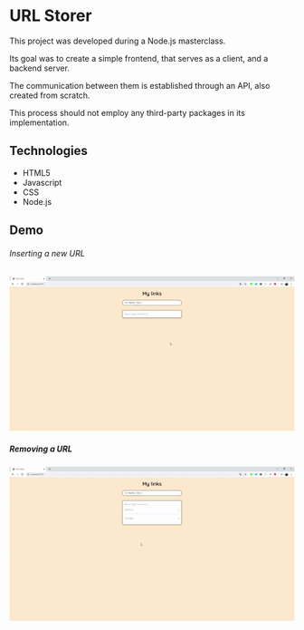 # URL Storer

This project was developed during a Node.js masterclass.

Its goal was to create a simple frontend, that serves as a client, and a backend server. 

The communication between them is established through an API, also created from scratch.

This process should not employ any third-party packages in its implementation.

## Technologies
* HTML5
* Javascript
* CSS
* Node.js

## Demo
###### Inserting a new URL
![Inserting Url](https://github.com/malvesbertoni/url-storer/blob/master/addUrl.gif)

##### Removing a URL
![Removing Url](https://github.com/malvesbertoni/url-storer/blob/master/deleteUrl.gif)
